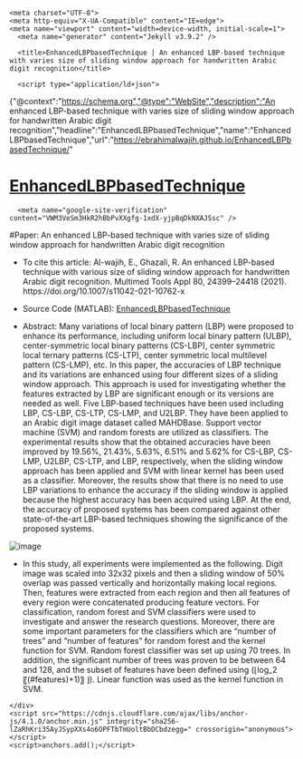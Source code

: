 
<!DOCTYPE html>
<html lang="en-US">
  <head>
	  
    <meta charset="UTF-8">
    <meta http-equiv="X-UA-Compatible" content="IE=edge">
    <meta name="viewport" content="width=device-width, initial-scale=1">
	  <meta name="generator" content="Jekyll v3.9.2" />
<meta property="og:title" content="EnhancedLBPbasedTechnique" />
<meta property="og:locale" content="en_US" />
<meta name="description" content="An enhanced LBP-based technique with varies size of sliding window approach for handwritten Arabic digit recognition" />
<meta property="og:description" content="An enhanced LBP-based technique with varies size of sliding window approach for handwritten Arabic digit recognition" />
<link rel="canonical" href="https://ebrahimalwajih.github.io/EnhancedLBPbasedTechnique/" />
<meta property="og:url" content="https://ebrahimalwajih.github.io/EnhancedLBPbasedTechnique/" />
<meta property="og:site_name" content="EnhancedLBPbasedTechnique" />
<meta property="og:type" content="website" />
<meta name="twitter:card" content="summary" />
<meta property="twitter:title" content="EnhancedLBPbasedTechnique" />

	  
	  
	  <title>EnhancedLBPbasedTechnique | An enhanced LBP-based technique with varies size of sliding window approach for handwritten Arabic digit recognition</title>

	  <script type="application/ld+json">
{"@context":"https://schema.org","@type":"WebSite","description":"An enhanced LBP-based technique with varies size of sliding window approach for handwritten Arabic digit recognition","headline":"EnhancedLBPbasedTechnique","name":"EnhancedLBPbasedTechnique","url":"https://ebrahimalwajih.github.io/EnhancedLBPbasedTechnique/"
	  </script>

  </head>
  <body>
    <div class="container-lg px-3 my-5 markdown-body">
      <h1><a href="https://ebrahimalwajih.github.io/EnhancedLBPbasedTechnique/">EnhancedLBPbasedTechnique</a></h1>
      

      <meta name="google-site-verification" content="VWM3VeSm3HkR2hBbPvXXgfg-1xdX-yjpBqDkNXAJSsc" />

<p>#Paper: 
An enhanced LBP-based technique with varies size of sliding window approach for handwritten Arabic digit recognition</p>

<ul>
  <li>
    <p>To cite this article: Al-wajih, E., Ghazali, R. An enhanced LBP-based technique with various size of sliding window approach for handwritten Arabic digit recognition. Multimed Tools Appl 80, 24399–24418 (2021). https://doi.org/10.1007/s11042-021-10762-x</p>
  </li>
  <li>
    <p>Source Code (MATLAB): <a href="https://github.com/EbrahimAlwajih/EnhancedLBPbasedTechnique">EnhancedLBPbasedTechnique
</a></p>
  </li>
  <li>
    <p>Abstract: Many variations of local binary pattern (LBP) were proposed to enhance its performance, including uniform local binary pattern (ULBP), center-symmetric local binary patterns (CS-LBP), center symmetric local ternary patterns (CS-LTP), center symmetric local multilevel pattern (CS-LMP), etc. In this paper, the accuracies of LBP technique and its variations are enhanced using four different sizes of a sliding window approach. This approach is used for investigating whether the features extracted by LBP are significant enough or its versions are needed as well. Five LBP-based techniques have been used including LBP, CS-LBP, CS-LTP, CS-LMP, and U2LBP. They have been applied to an Arabic digit image dataset called MAHDBase. Support vector machine (SVM) and random forests are utilized as classifiers. The experimental results show that the obtained accuracies have been improved by 19.56%, 21.43%, 5.63%, 6.51% and 5.62% for CS-LBP, CS-LMP, U2LBP, CS-LTP, and LBP, respectively, when the sliding window approach has been applied and SVM with linear kernel has been used as a classifier. Moreover, the results show that there is no need to use LBP variations to enhance the accuracy if the sliding window is applied because the highest accuracy has been acquired using LBP. At the end, the accuracy of proposed systems has been compared against other state-of-the-art LBP-based techniques showing the significance of the proposed systems.</p>
  </li>
</ul>

<p><img src="https://user-images.githubusercontent.com/15468033/170826557-1f91e31b-60c4-48b3-a009-4c31436a7b23.png" alt="image" /></p>

<ul>
  <li>In this study, all experiments were implemented as the following. Digit image was scaled into 32x32 pixels and then a sliding window of 50% overlap was passed vertically and horizontally making local regions. Then, features were extracted from each region and then all features of every region were concatenated producing feature vectors. For classification, random forest and SVM classifiers were used to investigate and answer the research questions. Moreover, there are some important parameters for the classifiers which are “number of trees” and “number of features” for random forest and the kernel function for SVM. Random forest classifier was set up using 70 trees. In addition, the significant number of trees was proven to be between 64 and 128, and the subset of features have been defined using (⌊log_2⁡〖(#features)+1)〗 ⌋). Linear function was used as the kernel function in SVM.</li>
</ul>


      
    </div>
    <script src="https://cdnjs.cloudflare.com/ajax/libs/anchor-js/4.1.0/anchor.min.js" integrity="sha256-lZaRhKri35AyJSypXXs4o6OPFTbTmUoltBbDCbdzegg=" crossorigin="anonymous"></script>
    <script>anchors.add();</script>
  </body>
</html>
